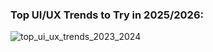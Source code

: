 ### Top UI/UX Trends to Try in 2025/2026:
![top_ui_ux_trends_2023_2024](https://github.com/muchcreative/muchcreative/assets/59669876/d24e4b58-2cf0-437b-b2d5-0731bc1a2d34)
